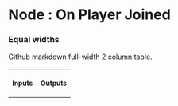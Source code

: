 # Node : On Player Joined



### Equal widths

Github markdown full-width 2 column table.

<table>
<tr>
<th>
<!-- <img width="441" height="1px"> -->
<p> 
<small>
Inputs
</small>
</p>
</th>
<th>
<!-- <img width="441" height="1"> -->
<p> 
<small>
Outputs
</small>
</p>
</th>
</tr>
</table>
